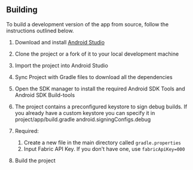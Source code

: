 ## Building 
To build a development version of the app from source, follow the instructions outlined below. 

1. Download and install [Android Studio](http://developer.android.com/sdk/index.html)
2. Clone the project or a fork of it to your local development machine
3. Import the project into Android Studio
4. Sync Project with Gradle files to download all the dependencies
5. Open the SDK manager to install the required Android SDK Tools and Android SDK Build-tools
6. The project contains a preconfigured keystore to sign debug builds. If you already have a custom keystore you can specify it in project/app/build.gradle android.signingConfigs.debug
8. Required: 
    1. Create a new file in the main directory called `gradle.properties`
    2. Input Fabric API Key. If you don't have one, use `fabricApiKey=000`

10. Build the project
